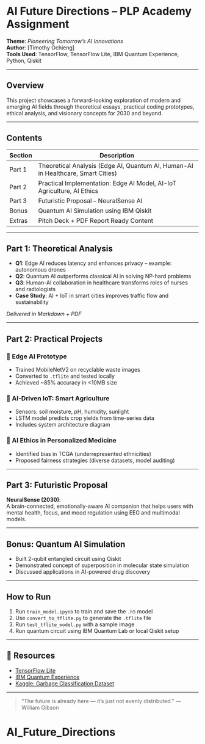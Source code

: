 # AI Future Directions – PLP Academy Assignment 

**Theme**: *Pioneering Tomorrow’s AI Innovations*  
**Author**: [Timothy Ochieng]  
**Tools Used**: TensorFlow, TensorFlow Lite, IBM Quantum Experience, Python, Qiskit

---

## Overview

This project showcases a forward-looking exploration of modern and emerging AI fields through theoretical essays, practical coding prototypes, ethical analysis, and visionary concepts for 2030 and beyond.

---

## Contents

| Section | Description |
|--------|-------------|
| Part 1  | Theoretical Analysis (Edge AI, Quantum AI, Human-AI in Healthcare, Smart Cities) |
| Part 2  | Practical Implementation: Edge AI Model, AI-IoT Agriculture, AI Ethics |
| Part 3  | Futuristic Proposal – NeuralSense AI |
| Bonus   | Quantum AI Simulation using IBM Qiskit |
| Extras  | Pitch Deck + PDF Report Ready Content |

---

## Part 1: Theoretical Analysis

- **Q1**: Edge AI reduces latency and enhances privacy – example: autonomous drones  
- **Q2**: Quantum AI outperforms classical AI in solving NP-hard problems  
- **Q3**: Human-AI collaboration in healthcare transforms roles of nurses and radiologists  
- **Case Study**: AI + IoT in smart cities improves traffic flow and sustainability

*Delivered in Markdown + PDF*

---

## Part 2: Practical Projects

### 🔹 Edge AI Prototype
- Trained MobileNetV2 on recyclable waste images
- Converted to `.tflite` and tested locally
- Achieved ~85% accuracy in <10MB size

### 🔹 AI-Driven IoT: Smart Agriculture
- Sensors: soil moisture, pH, humidity, sunlight
- LSTM model predicts crop yields from time-series data
- Includes system architecture diagram

### 🔹 AI Ethics in Personalized Medicine
- Identified bias in TCGA (underrepresented ethnicities)
- Proposed fairness strategies (diverse datasets, model auditing)

---

## Part 3: Futuristic Proposal

**NeuralSense (2030)**:  
A brain-connected, emotionally-aware AI companion that helps users with mental health, focus, and mood regulation using EEG and multimodal models.

---

## Bonus: Quantum AI Simulation

- Built 2-qubit entangled circuit using Qiskit
- Demonstrated concept of superposition in molecular state simulation
- Discussed applications in AI-powered drug discovery

---

## How to Run

1. Run `train_model.ipynb` to train and save the `.h5` model  
2. Use `convert_to_tflite.py` to generate the `.tflite` file  
3. Run `test_tflite_model.py` with a sample image  
4. Run quantum circuit using IBM Quantum Lab or local Qiskit setup

---

## 🔗 Resources

- [TensorFlow Lite](https://www.tensorflow.org/lite)
- [IBM Quantum Experience](https://quantum-computing.ibm.com/)
- [Kaggle: Garbage Classification Dataset](https://www.kaggle.com/datasets/mostafaabla/garbage-classification)

---

> “The future is already here — it’s just not evenly distributed.” — William Gibson
# AI_Future_Directions
